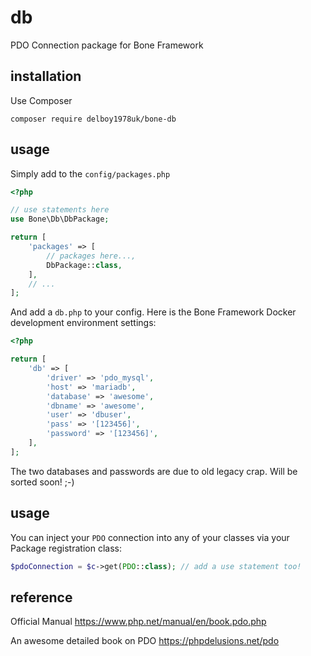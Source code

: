 # db
PDO Connection package for Bone Framework
## installation
Use Composer
```
composer require delboy1978uk/bone-db
```
## usage
Simply add to the `config/packages.php`
```php
<?php

// use statements here
use Bone\Db\DbPackage;

return [
    'packages' => [
        // packages here...,
        DbPackage::class,
    ],
    // ...
];
```
And add a `db.php` to your config. Here is the Bone Framework Docker development environment settings:
```php
<?php

return [
    'db' => [
        'driver' => 'pdo_mysql',
        'host' => 'mariadb',
        'database' => 'awesome',
        'dbname' => 'awesome',
        'user' => 'dbuser',
        'pass' => '[123456]',
        'password' => '[123456]',
    ],
];
```
The two databases and passwords are due to old legacy crap. Will be sorted soon! ;-)
## usage
You can inject your `PDO` connection into any of your classes via your Package registration class:
```php
$pdoConnection = $c->get(PDO::class); // add a use statement too! 
```
## reference
Official Manual https://www.php.net/manual/en/book.pdo.php

An awesome detailed book on PDO https://phpdelusions.net/pdo
